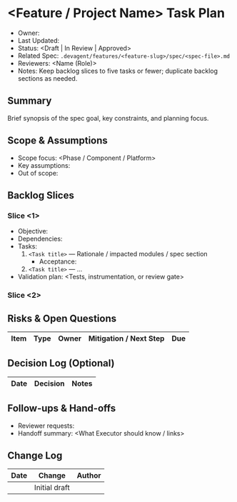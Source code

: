 # <Feature / Project Name> Task Plan

- Owner: <TaskPlanner or DRI>
- Last Updated: <YYYY-MM-DD>
- Status: <Draft | In Review | Approved>
- Related Spec: `.devagent/features/<feature-slug>/spec/<spec-file>.md`
- Reviewers: <Name (Role)>
- Notes: Keep backlog slices to five tasks or fewer; duplicate backlog sections as needed.

## Summary
Brief synopsis of the spec goal, key constraints, and planning focus.

## Scope & Assumptions
- Scope focus: <Phase / Component / Platform>
- Key assumptions: <List>
- Out of scope: <Items>

## Backlog Slices
### Slice <1>
- Objective: <What this slice delivers>
- Dependencies: <Refs or owners>
- Tasks:
  1. `<Task title>` — Rationale / impacted modules / spec section
     - Acceptance: <Expected validation or test hook>
  2. `<Task title>` — ...
- Validation plan: <Tests, instrumentation, or review gate>

### Slice <2>
<Repeat structure>

## Risks & Open Questions
| Item | Type | Owner | Mitigation / Next Step | Due |
| --- | --- | --- | --- | --- |

## Decision Log (Optional)
| Date | Decision | Notes |
| --- | --- | --- |

## Follow-ups & Hand-offs
- Reviewer requests: <Actions needed before approval>
- Handoff summary: <What Executor should know / links>

## Change Log
| Date | Change | Author |
| --- | --- | --- |
| <YYYY-MM-DD> | Initial draft | <Name> |
